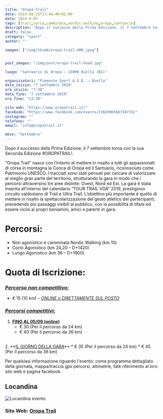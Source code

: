 ```yaml
---
title: "Oropa Trail"
date: 2019-08-25T13:44:46+02:00
data: 2019-9-07
tags: [trail,corsa,camminata,nordic walking,oropa,santuario]
description: "Dopo il successo della Prima Edizione, il 7 settembre torna con la sua Seconda Edizione!. Oropa Trail nasce con l’intento di mettere in risalto a tutti gli appassionati di corsa in montagna la Conca di Oropa ed il Santuario, riconosciuto come Patrimonio UNESCO."
draft: false
category: "sport"
author: ""

images: ["/img/thumb/oropa-trail-400.jpeg"]


post_images: "/img/post/oropa-trail-head.jpg"

luogo: "Santuario di Oropa – 13900 Biella (BI)"

organizzatori: "Piemonte Sport A.S.D. – Biella"
data_inizio: "7 settembre 2019"
ora_inizio: "7:30"
data_fine: "7 settembre 2019"
ora_fine: "13:30"

sito_web: "https://www.oropatrail.it/"
facebook: "https://www.facebook.com/events/2302096566710719/"
instagram: ""
telefono: ""
email: "info@oropatrail.it"

mese: "Settembre"
---
```

Dopo il successo della Prima Edizione, il 7 settembre torna con la sua Seconda Edizione #OROPATRAIL!.

"Oropa Trail" nasce con l’intento di mettere in risalto a tutti gli appassionati di corsa in montagna la Conca di Oropa ed il Santuario, riconosciuto come Patrimonio UNESCO.
I tracciati sono stati pensati per cercare di valorizzare al meglio gran parte del territorio, strutturando la gara in modo che i percorsi attraversino tre aree distinte: Ovest, Nord ed Est.
La gara è stata inserita all'interno del calendario “TOUR TRAIL VDA” 2019, prestigioso circuito valdostano di Trail e Ultra Trail.
L’obiettivo più importante è quello di mettere in risalto la spettacolarizzazione del gesto atletico dei partecipanti, prevedendo più passaggi visibili al pubblico, con la possibilità di tifare ed essere vicini ai propri beniamini, amici e parenti in gara.

# Percorsi:

* Non agonistico e camminata Nordic Walking (km 10)
* Corto Agonistico (km 24,20 – D+1420)
* Lungo Agonistico (km 36 – D+1900)

# Quota di Iscrizione:

### <u>***Percorso non competitivo:***</u>

* € 15 (10 km) – <u>*ONLINE o DIRETTAMENTE SUL POSTO*</u>

### <u>***Percorsi competitivi:***</u>

1. **<u>FINO AL 05/09 (online)</u>**
    * € 30 (Per il percorso da 24 km)
    * € 40 (Per il percorso da 36 km)
<br>
2. **<u>IL GIORNO DELLA GARA</u>**
    * € 35 (Per il percorso da 24 km)
    * € 45 (Per il percorso da 36 km)

Per qualsiasi informazione riguardo l'evento: come programma dettagliato della giornata, mappa/traccia gpx percorsi, altimetrie,
fate riferimento al loro sito web e pagina facebook.

## Locandina
![Locandina evento](/img/post/oropa-trail.jpg)

### **Sito Web: [Oropa Trail](https://www.oropatrail.it/)**